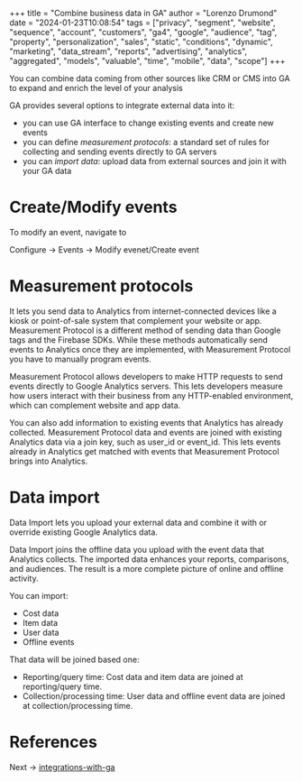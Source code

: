 +++
title = "Combine business data in GA"
author = "Lorenzo Drumond"
date = "2024-01-23T10:08:54"
tags = ["privacy",  "segment",  "website",  "sequence",  "account",  "customers",  "ga4",  "google",  "audience",  "tag",  "property",  "personalization",  "sales",  "static",  "conditions",  "dynamic",  "marketing",  "data_stream",  "reports",  "advertising",  "analytics",  "aggregated",  "models",  "valuable",  "time",  "mobile",  "data",  "scope"]
+++


You can combine data coming from other sources like CRM or CMS into GA to expand and enrich the level of your analysis

GA provides several options to integrate external data into it:
- you can use GA interface to change existing events and create new events
- you can define _measurement protocols_: a standard set of rules for collecting and sending events directly to GA servers
- you can _import data_: upload data from external sources and join it with your GA data

# Create/Modify events
To modify an event, navigate to

Configure -> Events -> Modify evenet/Create event

# Measurement protocols
It lets you send data to Analytics from internet-connected devices like a kiosk or point-of-sale system that complement your website or app. Measurement Protocol is a different method of sending data than Google tags and the Firebase SDKs. While these methods automatically send events to Analytics once they are implemented, with Measurement Protocol you have to manually program events.

Measurement Protocol allows developers to make HTTP requests to send events directly to Google Analytics servers. This lets developers measure how users interact with their business from any HTTP-enabled environment, which can complement website and app data.

You can also add information to existing events that Analytics has already collected. Measurement Protocol data and events are joined with existing Analytics data via a join key, such as user_id or event_id. This lets events already in Analytics get matched with events that Measurement Protocol brings into Analytics.

# Data import
Data Import lets you upload your external data and combine it with or override existing Google Analytics data.

Data Import joins the offline data you upload with the event data that Analytics collects. The imported data enhances your reports, comparisons, and audiences. The result is a more complete picture of online and offline activity.

You can import:
- Cost data
- Item data
- User data
- Offline events

That data will be joined based one:
- Reporting/query time: Cost data and item data are joined at reporting/query time.
- Collection/processing time: User data and offline event data are joined at collection/processing time.

# References

Next -> [integrations-with-ga](/wiki/integrations-with-ga/)
